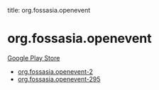 title: org.fossasia.openevent
# org.fossasia.openevent


[Google Play Store](https://play.google.com/store/apps/details?id=org.fossasia.openevent)


* [org.fossasia.openevent-2](./org.fossasia.openevent-2/)
* [org.fossasia.openevent-295](./org.fossasia.openevent-295/)